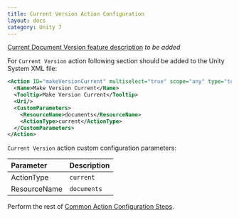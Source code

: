 ```yaml
---
title: Current Version Action Configuration
layout: docs
category: Unity 7
---
```

[Current Document Version feature description](../../features/document-management/current-version) *to be added*

For `Current Version` action following section should be added to the Unity System XML file:

```xml
<Action ID="makeVersionCurrent" multiselect="true" scope="any" type="toolbar">
  <Name>Make Version Current</Name>
  <Tooltip>Make Version Current</Tooltip>
  <Uri/>
  <CustomParameters>
    <ResourceName>documents</ResourceName>
    <ActionType>current</ActionType>
  </CustomParameters>
</Action>
```

`Current Version` action custom configuration parameters:

| Parameter       | Description |
|:----------------|:------------|
|ActionType       | `current` |
|ResourceName       | `documents` |

Perform the rest of [Common Action Configuration Steps](../actions#common-actions-configuration-steps). 
